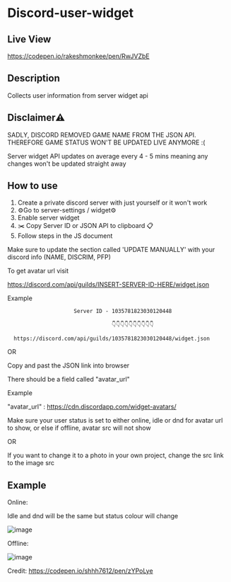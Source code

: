 # Discord-user-widget

Live View
---
https://codepen.io/rakeshmonkee/pen/RwJVZbE



Description
---
Collects user information from server widget api

Disclaimer⚠️
--- 

SADLY, DISCORD REMOVED GAME NAME FROM THE JSON API. THEREFORE GAME STATUS WON'T BE UPDATED LIVE ANYMORE :( 


Server widget API updates on average every 4 - 5 mins meaning any changes won't be updated straight away



How to use
---
1. Create a private discord server with just yourself or it won't work
2. ⚙️Go to server-settings / widget⚙️
3. Enable server widget
4. ✂️ Copy Server ID or JSON API to clipboard 📋
5. Follow steps in the JS document 

Make sure to update the section called 'UPDATE MANUALLY' with your discord info (NAME, DISCRIM, PFP)

To get avatar url visit

https://discord.com/api/guilds/INSERT-SERVER-ID-HERE/widget.json

Example

                         Server ID - 1035781823030120448 
                         
                                     👇👇👇👇👇👇👇👇👇👇
                                      
      https://discord.com/api/guilds/1035781823030120448/widget.json 

OR

Copy and past the JSON link into browser


There should be a field called "avatar_url"

Example

"avatar_url" : https://cdn.discordapp.com/widget-avatars/

Make sure your user status is set to either online, idle or dnd for avatar url to show, or else if offline, avatar src will not show

OR

If you want to change it to a photo in your own project, change the src link to the image src  

Example
--- 
Online:

Idle and dnd will be the same but status colour will change

![image](https://user-images.githubusercontent.com/89455475/199206582-3a66c7dd-4db2-4e20-aeef-1171856ca78d.png)

Offline:

![image](https://user-images.githubusercontent.com/89455475/199206617-8e380554-8171-49ee-adfa-d8095e6805df.png)



Credit: https://codepen.io/shhh7612/pen/zYPoLye



